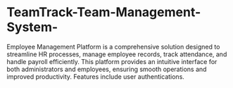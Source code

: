 # TeamTrack-Team-Management-System-
Employee Management Platform is a comprehensive solution designed to streamline HR processes, manage employee records, track attendance, and handle payroll efficiently. This platform provides an intuitive interface for both administrators and employees, ensuring smooth operations and improved productivity. Features include user authentications.
